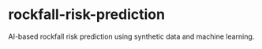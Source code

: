 # rockfall-risk-prediction
AI-based rockfall risk prediction using synthetic data and machine learning.
